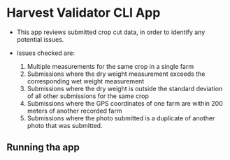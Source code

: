 # Harvest Validator CLI App

- This app reviews submitted crop cut data, in order to identify any potential issues.
- Issues checked are:

    1. Multiple measurements for the same crop in a single farm
    2. Submissions where the dry weight measurement exceeds the corresponding wet weight measurement
    3. Submissions where the dry weight is outside the standard deviation of all other submissions for the same crop
    4. Submissions where the GPS coordinates of one farm are within 200 meters of another recorded farm
    5. Submissions where the photo submitted is a duplicate of another photo that was submitted.

## Running tha app
